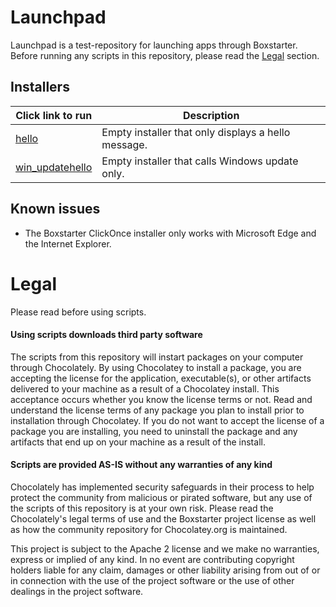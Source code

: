 # Launchpad
Launchpad is a test-repository for launching apps through Boxstarter. Before running any scripts in this repository, please read the [Legal](#Legal) section.
## Installers
|Click link to run  |Description  |
|---------|---------|
|<a href='http://boxstarter.org/package/nr/url?https://raw.githubusercontent.com/ket-q/launchpad/refs/heads/main/hello.ps1'>hello</a>     | Empty installer that only displays a hello message.|
|<a href='http://boxstarter.org/package/nr/url?https://raw.githubusercontent.com/ket-q/launchpad/refs/heads/main/win_update.ps1'>win_updatehello</a>     | Empty installer that calls Windows update only.|


## Known issues
* The Boxstarter ClickOnce installer only works with Microsoft Edge and the Internet Explorer.
# Legal
Please read before using scripts.

#### Using scripts downloads third party software
The scripts from this repository will instart packages on your computer through Chocolately. By using Chocolatey to install a package, you are accepting the license for the application, executable(s), or other artifacts delivered to your machine as a result of a Chocolatey install. This acceptance occurs whether you know the license terms or not. Read and understand the license terms of any package you plan to install prior to installation through Chocolatey. If you do not want to accept the license of a package you are installing, you need to uninstall the package and any artifacts that end up on your machine as a result of the install.

#### Scripts are provided AS-IS without any warranties of any kind
Chocolately has implemented security safeguards in their process to help protect the community from malicious or pirated software, but any use of the scripts of
this repository is at your own risk.  Please read the Chocolately's legal terms of use and the Boxstarter project license as well as how the community repository for Chocolatey.org is maintained.

This project is subject to the Apache 2 license and we make no warranties, express or implied of any kind. In no event are contributing copyright holders liable for any claim, damages or other liability arising from out of or in connection with the use of the project software or the use of other dealings in the project software.